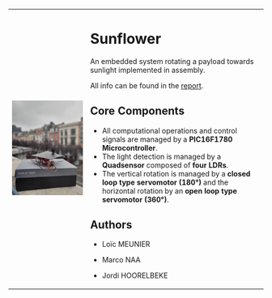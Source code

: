 <table>
  <tr>
    <td><img src="/report/imgs/model1.jpg" width="600"></td>
    <td>

# Sunflower
An embedded system rotating a payload towards sunlight implemented in assembly.

All info can be found in the [report](/report/report.pdf).
        
## Core Components
- All computational operations and control signals are managed by a **PIC16F1780 Microcontroller**.
- The light detection is managed by a **Quadsensor** composed of **four LDRs**.
- The vertical rotation is managed by a **closed loop type servomotor (180°)** and the horizontal rotation by an **open loop type servomotor (360°)**.
        
## Authors
- Loïc MEUNIER
- Marco NAA
- Jordi HOORELBEKE

  </tr>
</table>
